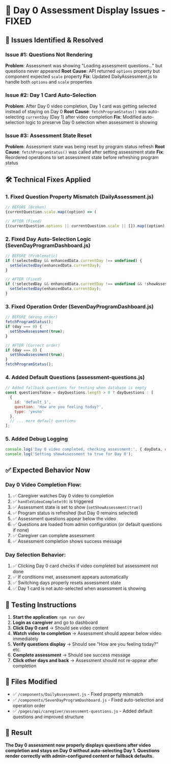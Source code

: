 # 🔧 Day 0 Assessment Display Issues - FIXED

## 🚨 Issues Identified & Resolved

### Issue #1: Questions Not Rendering
**Problem**: Assessment was showing "Loading assessment questions..." but questions never appeared
**Root Cause**: API returned `options` property but component expected `scale` property
**Fix**: Updated DailyAssessment.js to handle both `options` and `scale` properties

### Issue #2: Day 1 Card Auto-Selection
**Problem**: After Day 0 video completion, Day 1 card was getting selected instead of staying on Day 0
**Root Cause**: `fetchProgramStatus()` was auto-selecting `currentDay` (Day 1) after video completion 
**Fix**: Modified auto-selection logic to preserve Day 0 selection when assessment is showing

### Issue #3: Assessment State Reset
**Problem**: Assessment state was being reset by program status refresh
**Root Cause**: `fetchProgramStatus()` was called after setting assessment state
**Fix**: Reordered operations to set assessment state before refreshing program status

## 🛠️ Technical Fixes Applied

### 1. **Fixed Question Property Mismatch** (DailyAssessment.js)
```javascript
// BEFORE (Broken)
{currentQuestion.scale.map((option) => (

// AFTER (Fixed)
{(currentQuestion.options || currentQuestion.scale || []).map((option) => (
```

### 2. **Fixed Day Auto-Selection Logic** (SevenDayProgramDashboard.js)
```javascript
// BEFORE (Problematic)
if (!selectedDay && enhancedData.currentDay !== undefined) {
  setSelectedDay(enhancedData.currentDay);
}

// AFTER (Fixed)  
if (!selectedDay && enhancedData.currentDay !== undefined && !showAssessment) {
  setSelectedDay(enhancedData.currentDay);
}
```

### 3. **Fixed Operation Order** (SevenDayProgramDashboard.js)
```javascript
// BEFORE (Wrong order)
fetchProgramStatus();
if (day === 0) {
  setShowAssessment(true);
}

// AFTER (Correct order)
if (day === 0) {
  setShowAssessment(true);
}
fetchProgramStatus();
```

### 4. **Added Default Questions** (assessment-questions.js)
```javascript
// Added fallback questions for testing when database is empty
const questionsToUse = dayQuestions.length > 0 ? dayQuestions : [
  {
    id: 'default_1',
    question: 'How are you feeling today?',
    type: 'yesno'
  },
  // ... more default questions
];
```

### 5. **Added Debug Logging**
```javascript
console.log('Day 0 video completed, checking assessment:', { dayData, dailyAssessment: dayData?.dailyAssessment });
console.log('Setting showAssessment to true for Day 0');
```

## ✅ Expected Behavior Now

### **Day 0 Video Completion Flow:**
1. ✅ Caregiver watches Day 0 video to completion
2. ✅ `handleVideoComplete(0)` is triggered  
3. ✅ Assessment state is set to show (`setShowAssessment(true)`)
4. ✅ Program status is refreshed (but Day 0 remains selected)
5. ✅ Assessment questions appear below the video
6. ✅ Questions are loaded from admin configuration (or default questions if none)
7. ✅ Caregiver can complete assessment
8. ✅ Assessment completion shows success message

### **Day Selection Behavior:**
1. ✅ Clicking Day 0 card checks if video completed but assessment not done
2. ✅ If conditions met, assessment appears automatically
3. ✅ Switching days properly resets assessment state
4. ✅ Day 1 card is not auto-selected when assessment is showing

## 🧪 Testing Instructions

1. **Start the application**: `npm run dev`
2. **Login as caregiver** and go to dashboard
3. **Click Day 0 card** → Should see video content
4. **Watch video to completion** → Assessment should appear below video immediately
5. **Verify questions display** → Should see "How are you feeling today?" etc.
6. **Complete assessment** → Should see success message
7. **Click other days and back** → Assessment should not re-appear after completion

## 📁 Files Modified

- ✅ `/components/DailyAssessment.js` - Fixed property mismatch
- ✅ `/components/SevenDayProgramDashboard.js` - Fixed auto-selection and operation order  
- ✅ `/pages/api/caregiver/assessment-questions.js` - Added default questions and improved structure

## 🎉 Result

**The Day 0 assessment now properly displays questions after video completion and stays on Day 0 without auto-selecting Day 1. Questions render correctly with admin-configured content or fallback defaults.**